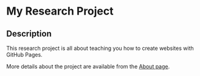 # My Research Project

## Description
This research project is all about teaching you how to create websites with GitHub Pages.

More details about the project are available from the [About page](about).
